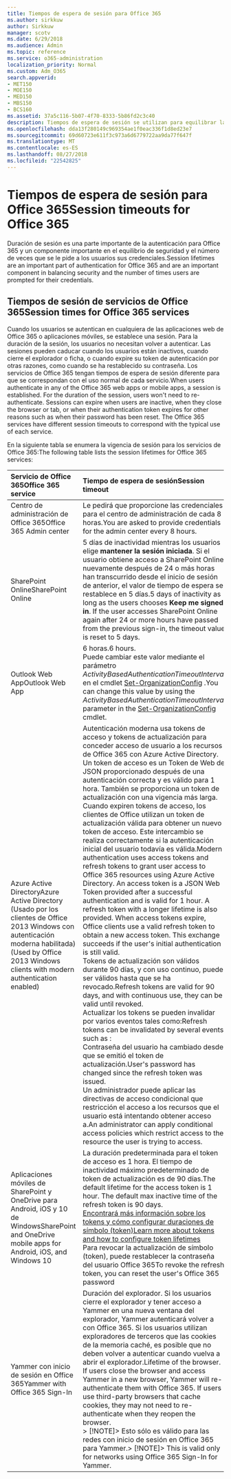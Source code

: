 ```yaml
---
title: Tiempos de espera de sesión para Office 365
ms.author: sirkkuw
author: Sirkkuw
manager: scotv
ms.date: 6/29/2018
ms.audience: Admin
ms.topic: reference
ms.service: o365-administration
localization_priority: Normal
ms.custom: Adm_O365
search.appverid:
- MET150
- MOE150
- MED150
- MBS150
- BCS160
ms.assetid: 37a5c116-5b07-4f70-8333-5b86fd2c3c40
description: Tiempos de espera de sesión se utilizan para equilibrar la seguridad y la facilidad de acceso en las aplicaciones cliente de Office 365.
ms.openlocfilehash: dda13f280149c969354ae1f0eac336f1d8ed23e7
ms.sourcegitcommit: 69d60723e611f3c973a6d6779722aa9da77f647f
ms.translationtype: MT
ms.contentlocale: es-ES
ms.lasthandoff: 08/27/2018
ms.locfileid: "22542825"
---
```

# <a name="session-timeouts-for-office-365"></a><span data-ttu-id="78a0e-103">Tiempos de espera de sesión para Office 365</span><span class="sxs-lookup"><span data-stu-id="78a0e-103">Session timeouts for Office 365</span></span>

<span data-ttu-id="78a0e-104">Duración de sesión es una parte importante de la autenticación para Office 365 y un componente importante en el equilibrio de seguridad y el número de veces que se le pide a los usuarios sus credenciales.</span><span class="sxs-lookup"><span data-stu-id="78a0e-104">Session lifetimes are an important part of authentication for Office 365 and are an important component in balancing security and the number of times users are prompted for their credentials.</span></span>
  
## <a name="session-times-for-office-365-services"></a><span data-ttu-id="78a0e-105">Tiempos de sesión de servicios de Office 365</span><span class="sxs-lookup"><span data-stu-id="78a0e-105">Session times for Office 365 services</span></span>

<span data-ttu-id="78a0e-p101">Cuando los usuarios se autentican en cualquiera de las aplicaciones web de Office 365 o aplicaciones móviles, se establece una sesión. Para la duración de la sesión, los usuarios no necesitan volver a autenticar. Las sesiones pueden caducar cuando los usuarios están inactivos, cuando cierre el explorador o ficha, o cuando expire su token de autenticación por otras razones, como cuando se ha restablecido su contraseña. Los servicios de Office 365 tengan tiempos de espera de sesión diferente para que se correspondan con el uso normal de cada servicio.</span><span class="sxs-lookup"><span data-stu-id="78a0e-p101">When users authenticate in any of the Office 365 web apps or mobile apps, a session is established. For the duration of the session, users won't need to re-authenticate. Sessions can expire when users are inactive, when they close the browser or tab, or when their authentication token expires for other reasons such as when their password has been reset. The Office 365 services have different session timeouts to correspond with the typical use of each service.</span></span>
  
<span data-ttu-id="78a0e-110">En la siguiente tabla se enumera la vigencia de sesión para los servicios de Office 365:</span><span class="sxs-lookup"><span data-stu-id="78a0e-110">The following table lists the session lifetimes for Office 365 services:</span></span>
  
|<span data-ttu-id="78a0e-111">**Servicio de Office 365**</span><span class="sxs-lookup"><span data-stu-id="78a0e-111">**Office 365 service**</span></span>|<span data-ttu-id="78a0e-112">**Tiempo de espera de sesión**</span><span class="sxs-lookup"><span data-stu-id="78a0e-112">**Session timeout**</span></span>|
|:-----|:-----|
|<span data-ttu-id="78a0e-113">Centro de administración de Office 365</span><span class="sxs-lookup"><span data-stu-id="78a0e-113">Office 365 Admin center</span></span>  <br/> |<span data-ttu-id="78a0e-114">Le pedirá que proporcione las credenciales para el centro de administración de cada 8 horas.</span><span class="sxs-lookup"><span data-stu-id="78a0e-114">You are asked to provide credentials for the admin center every 8 hours.</span></span>  <br/> |
|<span data-ttu-id="78a0e-115">SharePoint Online</span><span class="sxs-lookup"><span data-stu-id="78a0e-115">SharePoint Online</span></span>  <br/> |<span data-ttu-id="78a0e-p102">5 días de inactividad mientras los usuarios elige **mantener la sesión iniciada**. Si el usuario obtiene acceso a SharePoint Online nuevamente después de 24 o más horas han transcurrido desde el inicio de sesión de anterior, el valor de tiempo de espera se restablece en 5 días.</span><span class="sxs-lookup"><span data-stu-id="78a0e-p102">5 days of inactivity as long as the users chooses **Keep me signed in**. If the user accesses SharePoint Online again after 24 or more hours have passed from the previous sign-in, the timeout value is reset to 5 days.  </span></span><br/> |
|<span data-ttu-id="78a0e-118">Outlook Web App</span><span class="sxs-lookup"><span data-stu-id="78a0e-118">Outlook Web App</span></span>  <br/> |<span data-ttu-id="78a0e-119">6 horas.</span><span class="sxs-lookup"><span data-stu-id="78a0e-119">6 hours.</span></span>  <br/> <span data-ttu-id="78a0e-120">Puede cambiar este valor mediante el parámetro _ActivityBasedAuthenticationTimeoutInterval_ en el cmdlet [Set-OrganizationConfig](https://go.microsoft.com/fwlink/p/?LinkId=615378) .</span><span class="sxs-lookup"><span data-stu-id="78a0e-120">You can change this value by using the  _ActivityBasedAuthenticationTimeoutInterval_ parameter in the [Set-OrganizationConfig](https://go.microsoft.com/fwlink/p/?LinkId=615378) cmdlet.</span></span>  <br/> |
|<span data-ttu-id="78a0e-121">Azure Active Directory</span><span class="sxs-lookup"><span data-stu-id="78a0e-121">Azure Active Directory</span></span>  <br/> <span data-ttu-id="78a0e-122">(Usado por los clientes de Office 2013 Windows con autenticación moderna habilitada)</span><span class="sxs-lookup"><span data-stu-id="78a0e-122">(Used by Office 2013 Windows clients with modern authentication enabled)</span></span>  <br/> | <span data-ttu-id="78a0e-p103">Autenticación moderna usa tokens de acceso y tokens de actualización para conceder acceso de usuario a los recursos de Office 365 con Azure Active Directory. Un token de acceso es un Token de Web de JSON proporcionado después de una autenticación correcta y es válido para 1 hora. También se proporciona un token de actualización con una vigencia más larga. Cuando expiren tokens de acceso, los clientes de Office utilizan un token de actualización válida para obtener un nuevo token de acceso. Este intercambio se realiza correctamente si la autenticación inicial del usuario todavía es válida.</span><span class="sxs-lookup"><span data-stu-id="78a0e-p103">Modern authentication uses access tokens and refresh tokens to grant user access to Office 365 resources using Azure Active Directory. An access token is a JSON Web Token provided after a successful authentication and is valid for 1 hour. A refresh token with a longer lifetime is also provided. When access tokens expire, Office clients use a valid refresh token to obtain a new access token. This exchange succeeds if the user's initial authentication is still valid.</span></span>  <br/>  <span data-ttu-id="78a0e-128">Tokens de actualización son válidos durante 90 días, y con uso continuo, puede ser válidos hasta que se ha revocado.</span><span class="sxs-lookup"><span data-stu-id="78a0e-128">Refresh tokens are valid for 90 days, and with continuous use, they can be valid until revoked.</span></span>  <br/>  <span data-ttu-id="78a0e-129">Actualizar los tokens se pueden invalidar por varios eventos tales como:</span><span class="sxs-lookup"><span data-stu-id="78a0e-129">Refresh tokens can be invalidated by several events such as :</span></span>  <br/>  <span data-ttu-id="78a0e-130">Contraseña del usuario ha cambiado desde que se emitió el token de actualización.</span><span class="sxs-lookup"><span data-stu-id="78a0e-130">User's password has changed since the refresh token was issued.</span></span>  <br/>  <span data-ttu-id="78a0e-131">Un administrador puede aplicar las directivas de acceso condicional que restricción el acceso a los recursos que el usuario está intentando obtener acceso a.</span><span class="sxs-lookup"><span data-stu-id="78a0e-131">An administrator can apply conditional access policies which restrict access to the resource the user is trying to access.</span></span>  <br/> |
|<span data-ttu-id="78a0e-132">Aplicaciones móviles de SharePoint y OneDrive para Android, iOS y 10 de Windows</span><span class="sxs-lookup"><span data-stu-id="78a0e-132">SharePoint and OneDrive mobile apps for Android, iOS, and Windows 10</span></span>  <br/> |<span data-ttu-id="78a0e-p104">La duración predeterminada para el token de acceso es 1 hora. El tiempo de inactividad máximo predeterminado de token de actualización es de 90 días.</span><span class="sxs-lookup"><span data-stu-id="78a0e-p104">The default lifetime for the access token is 1 hour. The default max inactive time of the refresh token is 90 days.  </span></span><br/> [<span data-ttu-id="78a0e-135">Encontrará más información sobre los tokens y cómo configurar duraciones de símbolo (token)</span><span class="sxs-lookup"><span data-stu-id="78a0e-135">Learn more about tokens and how to configure token lifetimes</span></span>](https://docs.microsoft.com/en-us/azure/active-directory/active-directory-configurable-token-lifetimes) <br/> <span data-ttu-id="78a0e-136">Para revocar la actualización de símbolo (token), puede restablecer la contraseña del usuario Office 365</span><span class="sxs-lookup"><span data-stu-id="78a0e-136">To revoke the refresh token, you can reset the user's Office 365 password</span></span>  <br/> |
|<span data-ttu-id="78a0e-137">Yammer con inicio de sesión en Office 365</span><span class="sxs-lookup"><span data-stu-id="78a0e-137">Yammer with Office 365 Sign-In</span></span>  <br/> |<span data-ttu-id="78a0e-p105">Duración del explorador. Si los usuarios cierre el explorador y tener acceso a Yammer en una nueva ventana del explorador, Yammer autenticará volver a con Office 365. Si los usuarios utilizan exploradores de terceros que las cookies de la memoria caché, es posible que no deben volver a autenticar cuando vuelva a abrir el explorador.</span><span class="sxs-lookup"><span data-stu-id="78a0e-p105">Lifetime of the browser. If users close the browser and access Yammer in a new browser, Yammer will re-authenticate them with Office 365. If users use third-party browsers that cache cookies, they may not need to re-authenticate when they reopen the browser.  </span></span><br/> <span data-ttu-id="78a0e-141">> [!NOTE]> Esto sólo es válido para las redes con inicio de sesión en Office 365 para Yammer.</span><span class="sxs-lookup"><span data-stu-id="78a0e-141">> [!NOTE]> This is valid only for networks using Office 365 Sign-In for Yammer.</span></span>           |
   


